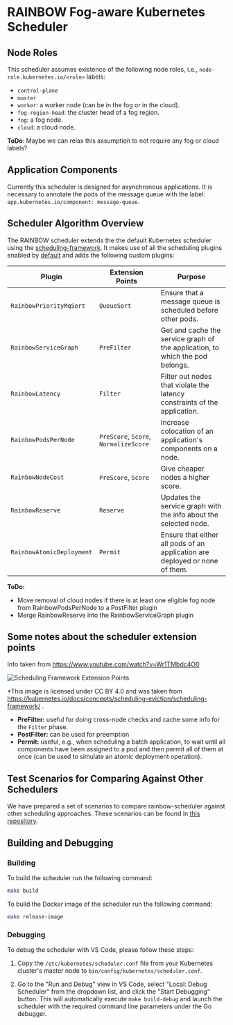 # RAINBOW Fog-aware Kubernetes Scheduler

## Node Roles

This scheduler assumes existence of the following node roles, i.e., `node-role.kubernetes.io/<role>` labels:

* `control-plane`
* `master`
* `worker`: a worker node (can be in the fog or in the cloud).
* `fog-region-head`: the cluster head of a fog region.
* `fog`: a fog node.
* `cloud`: a cloud node.

**ToDo**: Maybe we can relax this assumption to not require any fog or cloud labels?


## Application Components

Currently this scheduler is designed for asynchronous applications.
It is necessary to annotate the pods of the message queue with the label: `app.kubernetes.io/component: message-queue`.


## Scheduler Algorithm Overview

The RAINBOW scheduler extends the the default Kubernetes scheduler using the [scheduling-framework](https://kubernetes.io/docs/concepts/scheduling-eviction/scheduling-framework/).
It makes use of all the scheduling plugins enabled by [default](https://kubernetes.io/docs/reference/scheduling/config/#scheduling-plugins-1) and adds the following custom plugins:

| Plugin                      | Extension Points    | Purpose |
|-----------------------------|---------------------|---------|
| `RainbowPriorityMqSort`     | `QueueSort`         | Ensure that a message queue is scheduled before other pods. |
| `RainbowServiceGraph`       | `PreFilter`         | Get and cache the service graph of the application, to which the pod belongs. |
| `RainbowLatency`            | `Filter`            | Filter out nodes that violate the latency constraints of the application. |
| `RainbowPodsPerNode`        | `PreScore`, `Score`, `NormalizeScore` | Increase colocation of an application's components on a node. |
| `RainbowNodeCost`           | `PreScore`, `Score` | Give cheaper nodes a higher score. |
| `RainbowReserve`            | `Reserve`           | Updates the service graph with the info about the selected node. |
| `RainbowAtomicDeployment`   | `Permit`            | Ensure that either all pods of an application are deployed or none of them. |


**ToDo:**
- Move removal of cloud nodes if there is at least one eligible fog node from  RainbowPodsPerNode to a PostFilter plugin
- Merge RainbowReserve into the RainbowServiceGraph plugin

## Some notes about the scheduler extension points

Info taken from https://www.youtube.com/watch?v=Wr1TMbdc4O0

![Scheduling Framework Extension Points](https://d33wubrfki0l68.cloudfront.net/4e9fa4651df31b7810c851b142c793776509e046/61a36/images/docs/scheduling-framework-extensions.png)

*This image is licensed under CC BY 4.0 and was taken from https://kubernetes.io/docs/concepts/scheduling-eviction/scheduling-framework/ .

* **PreFilter:** useful for doing cross-node checks and cache some info for the `Filter` phase.
* **PostFilter:** can be used for preemption
* **Permit:** useful, e.g., when scheduling a batch application, to wait until all components have been assigned to a pod and then permit all of them at once (can be used to simulate an atomic deployment operation).


## Test Scenarios for Comparing Against Other Schedulers

We have prepared a set of scenarios to compare rainbow-scheduler against other scheduling approaches.
These scenarios can be found in [this repository](https://gitlab.com/tommazzo89/scheduler-test-scenarios).


## Building and Debugging

### Building

To build the scheduler run the following command:

```sh
make build
```

To build the Docker image of the scheduler run the following command:

```sh
make release-image
```


### Debugging

To debug the scheduler with VS Code, please follow these steps:

1. Copy the `/etc/kubernetes/scheduler.conf` file from your Kubernetes cluster's master node to `bin/config/kubernetes/scheduler.conf`.

2. Go to the "Run and Debug" view in VS Code, select "Local: Debug Scheduler" from the dropdown list, and click the "Start Debugging" button.
This will automatically execute `make build-debug` and launch the scheduler with the required command line parameters under the Go debugger.
